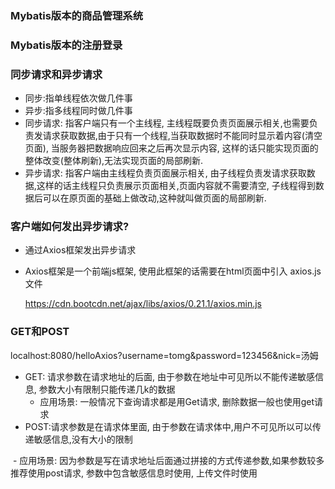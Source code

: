 ### Mybatis版本的商品管理系统

### Mybatis版本的注册登录

### 同步请求和异步请求

- 同步:指单线程依次做几件事
- 异步:指多线程同时做几件事   
- 同步请求: 指客户端只有一个主线程, 主线程既要负责页面展示相关,也需要负责发请求获取数据,由于只有一个线程,当获取数据时不能同时显示着内容(清空页面), 当服务器把数据响应回来之后再次显示内容, 这样的话只能实现页面的整体改变(整体刷新),无法实现页面的局部刷新.
- 异步请求: 指客户端由主线程负责页面展示相关, 由子线程负责发请求获取数据,这样的话主线程只负责展示页面相关,页面内容就不需要清空, 子线程得到数据后可以在原页面的基础上做改动,这种就叫做页面的局部刷新.

### 客户端如何发出异步请求? 

- 通过Axios框架发出异步请求 

- Axios框架是一个前端js框架, 使用此框架的话需要在html页面中引入 axios.js文件

  https://cdn.bootcdn.net/ajax/libs/axios/0.21.1/axios.min.js



### GET和POST

localhost:8080/helloAxios?username=tomg&password=123456&nick=汤姆

- GET: 请求参数在请求地址的后面, 由于参数在地址中可见所以不能传递敏感信息, 参数大小有限制只能传递几k的数据
  - 应用场景: 一般情况下查询请求都是用Get请求, 删除数据一般也使用get请求
- POST:请求参数是在请求体里面,  由于参数在请求体中,用户不可见所以可以传递敏感信息,没有大小的限制

​			- 应用场景:  因为参数是写在请求地址后面通过拼接的方式传递参数,如果参数较多推荐使用post请求, 参数中包含敏感信息时使用,  上传文件时使用